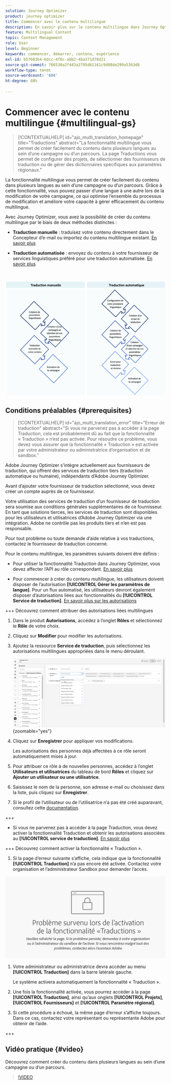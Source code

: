 ```yaml
---
solution: Journey Optimizer
product: journey optimizer
title: Commencer avec le contenu multilingue
description: En savoir plus sur le contenu multilingue dans Journey Optimizer
feature: Multilingual Content
topic: Content Management
role: User
level: Beginner
keywords: commencer, démarrer, contenu, expérience
exl-id: b57683b4-6dcc-4f6c-a8b2-4ba371d78d21
source-git-commit: 766530a2f443a2795d61161c9d08de299a5363d6
workflow-type: tm+mt
source-wordcount: '604'
ht-degree: 88%

---
```


# Commencer avec le contenu multilingue {#multilingual-gs}

>[!CONTEXTUALHELP]
>id="ajo_multi_translation_homepage"
>title="Traductions"
>abstract="La fonctionnalité multilingue vous permet de créer facilement du contenu dans plusieurs langues au sein d’une campagne ou d’un parcours. La page Traductions vous permet de configurer des projets, de sélectionner des fournisseurs de traduction ou de gérer des dictionnaires spécifiques aux paramètres régionaux."

La fonctionnalité multilingue vous permet de créer facilement du contenu dans plusieurs langues au sein d’une campagne ou d’un parcours. Grâce à cette fonctionnalité, vous pouvez passer d’une langue à une autre lors de la modification de votre campagne, ce qui optimise l’ensemble du processus de modification et améliore votre capacité à gérer efficacement du contenu multilingue.

Avec Journey Optimizer, vous avez la possibilité de créer du contenu multilingue par le biais de deux méthodes distinctes :

* **Traduction manuelle** : traduisez votre contenu directement dans le Concepteur d’e-mail ou importez du contenu multilingue existant. [En savoir plus](multilingual-manual.md)

* **Traduction automatisée** : envoyez du contenu à votre fournisseur de services linguistiques préféré pour une traduction automatisée. [En savoir plus](multilingual-automated.md)

</br>

![](assets/translation_schema.png)

## Conditions préalables {#prerequisites}

>[!CONTEXTUALHELP]
>id="ajo_multi_translation_error"
>title="Erreur de traduction"
>abstract="Si vous ne parvenez pas à accéder à la page Traduction, cela est probablement dû au fait que la fonctionnalité « Traduction » n’est pas activée. Pour résoudre ce problème, vous devez vous assurer que la fonctionnalité « Traduction » est activée par votre administrateur ou administratrice d’organisation et de sandbox."

Adobe Journey Optimizer s’intègre actuellement aux fournisseurs de traduction, qui offrent des services de traduction tiers (traduction automatique ou humaine), indépendants d’Adobe Journey Optimizer.

Avant d’ajouter votre fournisseur de traduction sélectionné, vous devez créer un compte auprès de ce fournisseur.

Votre utilisation des services de traduction d’un fournisseur de traduction sera soumise aux conditions générales supplémentaires de ce fournisseur. En tant que solutions tierces, les services de traduction sont disponibles pour les utilisateurs et utilisatrices d’Adobe Journey Optimizer via une intégration. Adobe ne contrôle pas les produits tiers et n’en est pas responsable.

Pour tout problème ou toute demande d’aide relative à vos traductions, contactez le fournisseur de traduction concerné.

Pour le contenu multilingue, les paramètres suivants doivent être définis :

* Pour utiliser la fonctionnalité Traduction dans Journey Optimizer, vous devez affecter l’API au rôle correspondant. [En savoir plus](https://experienceleague.adobe.com/fr/docs/experience-platform/landing/platform-apis/api-authentication#assign-api-to-a-role)

* Pour commencer à créer du contenu multilingue, les utilisateurs doivent disposer de l’autorisation **[!UICONTROL Gérer les paramètres de langue]**. Pour un flux automatisé, les utilisateurs devront également disposer d’autorisations liées aux fonctionnalités du **[!UICONTROL Service de traduction]**. [En savoir plus sur les autorisations](../administration/permissions.md)

+++ Découvrez comment attribuer des autorisations liées multilingues

   1. Dans le produit **Autorisations**, accédez à l’onglet **Rôles** et sélectionnez le **Rôle** de votre choix.

   1. Cliquez sur **Modifier** pour modifier les autorisations.

   1. Ajoutez la ressource **Service de traduction**, puis sélectionnez les autorisations multilingues appropriées dans le menu déroulant.

      ![](assets/multilingual-permission.png){zoomable="yes"}

   1. Cliquez sur **Enregistrer** pour appliquer vos modifications.

      Les autorisations des personnes déjà affectées à ce rôle seront automatiquement mises à jour.

   1. Pour attribuer ce rôle à de nouvelles personnes, accédez à l’onglet **Utilisateurs et utilisatrices** du tableau de bord **Rôles** et cliquez sur **Ajouter un utilisateur ou une utilisatrice**.

   1. Saisissez le nom de la personne, son adresse e-mail ou choisissez dans la liste, puis cliquez sur **Enregistrer**.

   1. Si le profil de l’utilisateur ou de l’utilisatrice n’a pas été créé auparavant, consultez cette [documentation](https://experienceleague.adobe.com/fr/docs/experience-platform/access-control/abac/permissions-ui/users).

+++

* Si vous ne parvenez pas à accéder à la page Traduction, vous devez activer la fonctionnalité Traduction et obtenir les autorisations associées au **[!UICONTROL service de traduction]**. [En savoir plus](../administration/ootb-permissions.md)

+++ Découvrez comment activer la fonctionnalité « Traduction ».

   1. Si la page d’erreur suivante s’affiche, cela indique que la fonctionnalité **[!UICONTROL Traduction]** n’a pas encore été activée. Contactez votre organisation et l’administrateur Sandbox pour demander l’accès.

  ![](assets/multi-troubleshoot.png)

   1. Votre administrateur ou administratrice devra accéder au menu **[!UICONTROL Traduction]** dans la barre latérale gauche.

      Le système activera automatiquement la fonctionnalité « Traduction ».

   1. Une fois la fonctionnalité activée, vous pourrez accéder à la page **[!UICONTROL Traduction]**, ainsi qu’aux onglets **[!UICONTROL Projets]**, **[!UICONTROL Fournisseurs]** et **[!UICONTROL Paramètre régional]**.

   1. Si cette procédure a échoué, la même page d’erreur s’affiche toujours. Dans ce cas, contactez votre représentant ou représentante Adobe pour obtenir de l’aide.

+++

## Vidéo pratique {#video}

Découvrez comment créer du contenu dans plusieurs langues au sein d’une campagne ou d’un parcours.

>[!VIDEO](https://video.tv.adobe.com/v/3430921/)
